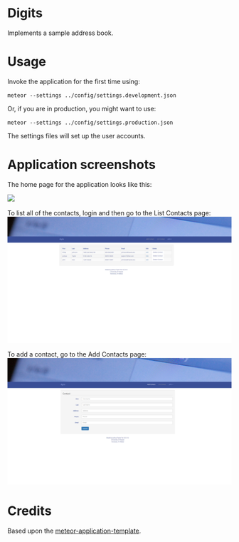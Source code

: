 # Digits

Implements a sample address book.

# Usage
Invoke the application for the first time using:

```
meteor --settings ../config/settings.development.json
```

Or, if you are in production, you might want to use:

```
meteor --settings ../config/settings.production.json
```

The settings files will set up the user accounts.

# Application screenshots

The home page for the application looks like this:

![](https://raw.githubusercontent.com/j/taylor9/master/doc/ListContacts.PNG)

To list all of the contacts, login and then go to the List Contacts page:
![](https://raw.githubusercontent.com/jtaylor9/Digits/master/doc/ListContacts.PNG)

To add a contact, go to the Add Contacts page:
![](https://github.com/jtaylor9/Digits/blob/master/doc/AddContact.png)

# Credits

Based upon the [meteor-application-template](http://ics-software-engineering.github.io/meteor-application-template/).